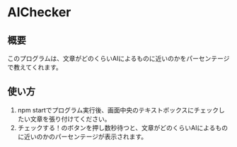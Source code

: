 # AIChecker
## 概要
このプログラムは、文章がどのくらいAIによるものに近いのかをパーセンテージで教えてくれます。

## 使い方
1. npm startでプログラム実行後、画面中央のテキストボックスにチェックしたい文章を張り付けてください。
2. チェックする！のボタンを押し数秒待つと、文章がどのくらいAIによるものに近いのかのパーセンテージが表示されます。